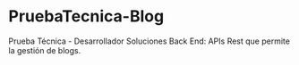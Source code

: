 # PruebaTecnica-Blog
Prueba Técnica - Desarrollador Soluciones Back End: APIs Rest que permite la  gestión de blogs. 
